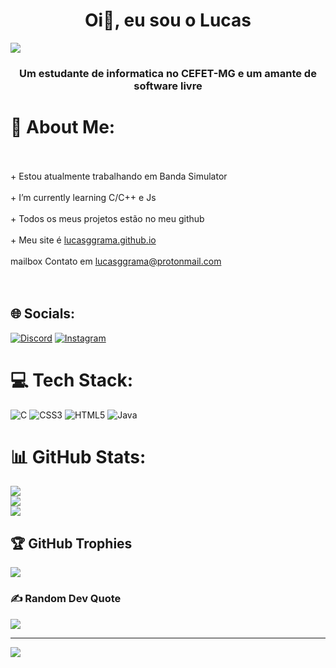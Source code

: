 <h1 align="center">Oi👋, eu sou o Lucas</h1>
<img aling="center" src="https://encrypted-tbn0.gstatic.com/images?q=tbn:ANd9GcS21SrhYL08GZILeiMt-mqZEBb8cNODynKbBGnm1lbOdg&s">
<h3 align="center">Um estudante de informatica no CEFET-MG e um amante de software livre</h3>

# 💫 About Me:
<br><br>    + Estou atualmente trabalhando em Banda Simulator<br><br>    + I’m currently learning C/C++ e Js<br><br>    + Todos os meus projetos estão no meu github<br><br>    + Meu site é [lucasggrama.github.io](lucasggrama.github.io)<br><br>    mailbox Contato em lucasggrama@protonmail.com<br><br><br>


## 🌐 Socials:
[![Discord](https://img.shields.io/badge/Discord-%237289DA.svg?logo=discord&logoColor=white)](https://discord.gg/grama#6042) [![Instagram](https://img.shields.io/badge/Instagram-%23E4405F.svg?logo=Instagram&logoColor=white)](https://instagram.com/lucasggrama) 

# 💻 Tech Stack:
![C](https://img.shields.io/badge/c-%2300599C.svg?style=for-the-badge&logo=c&logoColor=white) ![CSS3](https://img.shields.io/badge/css3-%231572B6.svg?style=for-the-badge&logo=css3&logoColor=white) ![HTML5](https://img.shields.io/badge/html5-%23E34F26.svg?style=for-the-badge&logo=html5&logoColor=white) ![Java](https://img.shields.io/badge/java-%23ED8B00.svg?style=for-the-badge&logo=java&logoColor=white)
# 📊 GitHub Stats:
![](https://github-readme-stats.vercel.app/api?username=lucasggrama&theme=dark&hide_border=false&include_all_commits=true&count_private=false)<br/>
![](https://github-readme-streak-stats.herokuapp.com/?user=lucasggrama&theme=dark&hide_border=false)<br/>
![](https://github-readme-stats.vercel.app/api/top-langs/?username=lucasggrama&theme=dark&hide_border=false&include_all_commits=true&count_private=false&layout=compact)

## 🏆 GitHub Trophies
![](https://github-profile-trophy.vercel.app/?username=lucasggrama&theme=gruvbox&no-frame=false&no-bg=true&margin-w=4)

### ✍️ Random Dev Quote
![](https://quotes-github-readme.vercel.app/api?type=vetical&theme=radical)

---
[![](https://visitcount.itsvg.in/api?id=lucasggrama&icon=9&color=12)](https://visitcount.itsvg.in)

<!-- Proudly created with GPRM ( https://gprm.itsvg.in ) -->
